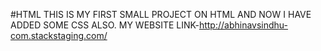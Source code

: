 #HTML
THIS IS MY FIRST SMALL PROJECT ON HTML AND NOW I HAVE ADDED SOME CSS ALSO.
MY WEBSITE LINK-http://abhinavsindhu-com.stackstaging.com/
